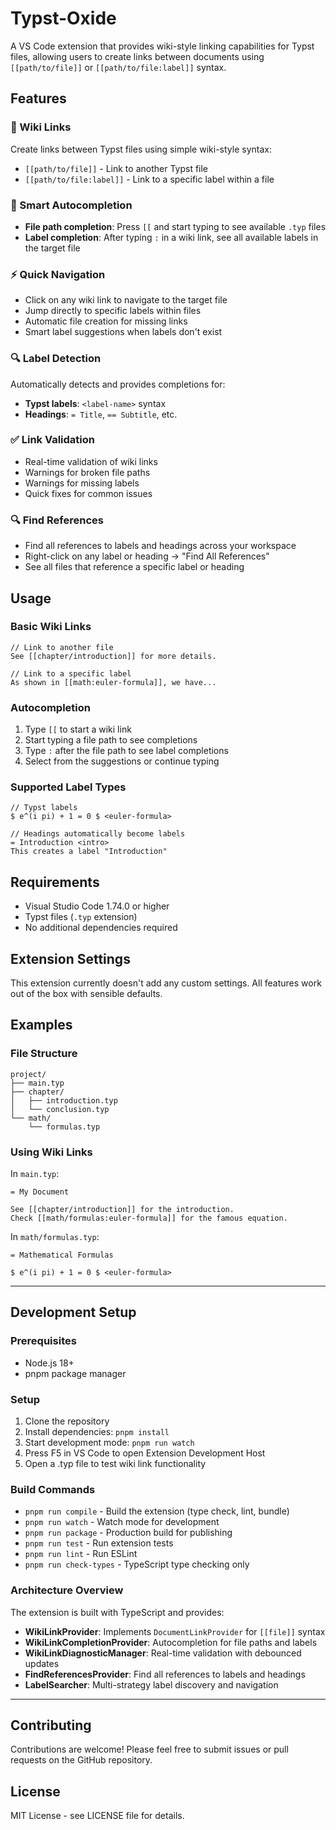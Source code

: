 # Typst-Oxide

A VS Code extension that provides wiki-style linking capabilities for Typst files, allowing users to create links between documents using `[[path/to/file]]` or `[[path/to/file:label]]` syntax.

## Features

### 🔗 Wiki Links

Create links between Typst files using simple wiki-style syntax:

- `[[path/to/file]]` - Link to another Typst file
- `[[path/to/file:label]]` - Link to a specific label within a file

### 🎯 Smart Autocompletion

- **File path completion**: Press `[[` and start typing to see available `.typ` files
- **Label completion**: After typing `:` in a wiki link, see all available labels in the target file

### ⚡ Quick Navigation

- Click on any wiki link to navigate to the target file
- Jump directly to specific labels within files
- Automatic file creation for missing links
- Smart label suggestions when labels don't exist

### 🔍 Label Detection

Automatically detects and provides completions for:

- **Typst labels**: `<label-name>` syntax
- **Headings**: `= Title`, `== Subtitle`, etc.

### ✅ Link Validation

- Real-time validation of wiki links
- Warnings for broken file paths
- Warnings for missing labels
- Quick fixes for common issues

### 🔍 Find References

- Find all references to labels and headings across your workspace
- Right-click on any label or heading → "Find All References"
- See all files that reference a specific label or heading

## Usage

### Basic Wiki Links

```typst
// Link to another file
See [[chapter/introduction]] for more details.

// Link to a specific label
As shown in [[math:euler-formula]], we have...
```

### Autocompletion

1. Type `[[` to start a wiki link
2. Start typing a file path to see completions
3. Type `:` after the file path to see label completions
4. Select from the suggestions or continue typing

### Supported Label Types

```typst
// Typst labels
$ e^(i pi) + 1 = 0 $ <euler-formula>

// Headings automatically become labels
= Introduction <intro>
This creates a label "Introduction"
```

## Requirements

- Visual Studio Code 1.74.0 or higher
- Typst files (`.typ` extension)
- No additional dependencies required

## Extension Settings

This extension currently doesn't add any custom settings. All features work out of the box with sensible defaults.

## Examples

### File Structure

```text
project/
├── main.typ
├── chapter/
│   ├── introduction.typ
│   └── conclusion.typ
└── math/
    └── formulas.typ
```

### Using Wiki Links

In `main.typ`:

```typst
= My Document

See [[chapter/introduction]] for the introduction.
Check [[math/formulas:euler-formula]] for the famous equation.
```

In `math/formulas.typ`:

```typst
= Mathematical Formulas

$ e^(i pi) + 1 = 0 $ <euler-formula>
```

---

## Development Setup

### Prerequisites

- Node.js 18+ 
- pnpm package manager

### Setup

1. Clone the repository
2. Install dependencies: `pnpm install`
3. Start development mode: `pnpm run watch`
4. Press F5 in VS Code to open Extension Development Host
5. Open a .typ file to test wiki link functionality

### Build Commands

- `pnpm run compile` - Build the extension (type check, lint, bundle)
- `pnpm run watch` - Watch mode for development
- `pnpm run package` - Production build for publishing
- `pnpm run test` - Run extension tests
- `pnpm run lint` - Run ESLint
- `pnpm run check-types` - TypeScript type checking only

### Architecture Overview

The extension is built with TypeScript and provides:

- **WikiLinkProvider**: Implements `DocumentLinkProvider` for `[[file]]` syntax
- **WikiLinkCompletionProvider**: Autocompletion for file paths and labels  
- **WikiLinkDiagnosticManager**: Real-time validation with debounced updates
- **FindReferencesProvider**: Find all references to labels and headings
- **LabelSearcher**: Multi-strategy label discovery and navigation

---

## Contributing

Contributions are welcome! Please feel free to submit issues or pull requests on the GitHub repository.

## License

MIT License - see LICENSE file for details.